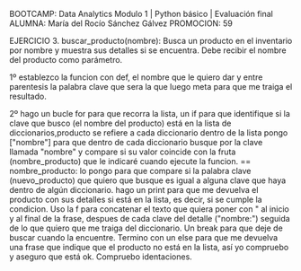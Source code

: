 BOOTCAMP: Data Analytics
Modulo 1 | Python básico | Evaluación final
ALUMNA: María del Rocío Sánchez Gálvez
PROMOCION: 59


EJERCICIO 3. buscar_producto(nombre): Busca un producto en el inventario por nombre y muestra sus detalles si se encuentra. 
Debe recibir el nombre del producto como parámetro.

1º establezco la funcion con def, el nombre que le quiero dar y entre parentesis la palabra clave que sera la que luego meta para que me traiga el resultado.

2º hago un bucle for para que recorra la lista, un if para que identifique si la clave que busco (el nombre del producto) está en la lista de diccionarios,producto se refiere a cada diccionario dentro de la lista pongo ["nombre"] para que dentro de cada diccionario busque por la clave llamada "nombre" y compare si su valor coincide con la fruta (nombre_producto) que le indicaré cuando ejecute la funcion. == nombre_producto: lo pongo para que compare si la palabra clave (nuevo_producto) que quiero que busque es igual a alguna clave que haya dentro de algún diccionario. hago un print para que me devuelva el producto con sus detalles si está en la lista, es decir, si se cumple la condicion. Uso la f para concatenar el texto que quiera poner con " al inicio y al final de la frase, despues de cada clave del detalle ("nombre:") seguida de lo que quiero que me traiga del diccionario. Un break para que deje de buscar cuando la encuentre. Termino con un else para que me devuelva una frase que indique que el producto no está en la lista, así yo compruebo y aseguro que está ok. Compruebo identaciones.